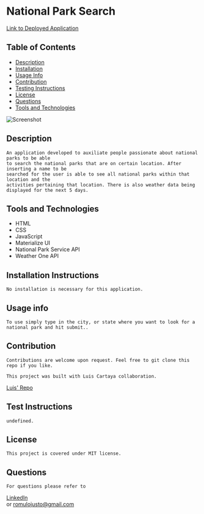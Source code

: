 # National Park Search
[Link to Deployed Application](https://krooksoma.github.io/NationalParkSearchWebSite/)


## Table of Contents
    
 * [Description](#description)
 * [Installation](#installation-instructions)
 * [Usage Info](#usage-info)
 * [Contribution](#contribution)
 * [Testing Instructions](#test-instructions)
 * [License](#license)
 * [Questions](#questions)
 * [Tools and Technologies](#tools-and-technologies)
    
    
![Screenshot](https://user-images.githubusercontent.com/49839357/125367651-8bf16100-e346-11eb-8e39-a7b145fd0310.png) 

## Description
    An application developed to auxiliate people passionate about national parks to be able
    to search the national parks that are on certain location. After inserting a name to be 
    searched for the user is able to see all national parks within that location and the 
    activities pertaining that location. There is also weather data being displayed for the next 5 days.
    
## Tools and Technologies

* HTML
* CSS
* JavaScript
* Materialize UI
* National Park Service API
* Weather One API

## Installation Instructions
    No installation is necessary for this application.

## Usage info
    To use simply type in the city, or state where you want to look for a national park and hit submit..

## Contribution    
    Contributions are welcome upon request. Feel free to git clone this repo if you like.
    
    This project was built with Luis Cartaya collaboration. 
[Luis' Repo](https://github.com/cartaya1)

## Test Instructions
    undefined.    

## License
    This project is covered under MIT license.

## Questions
    For questions please refer to 

   [LinkedIn](https://www.linkedin.com/in/romulo-goncalves-45602539/)   
    or
    romulojusto@gmail.com
    
